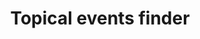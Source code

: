 ---
layout: frontend-template-documentation
sectionKey: Frontend templates
eleventyNavigation:
  parent: Finder
title: Topical events finder
description: A finder solely for searching topical events on GOV.UK
figmaLink:
howItWorks:
  Topical Events finder is used to search for [topical event](../../topical-events) throughout all of GOV.UK
examples:
  0:
    title: Topical Events
    link: https://www.gov.uk/government/topical-events
contentDataLink:
contentSchema:
  title: finder
  link: https://docs.publishing.service.gov.uk/content-schemas/finder.html
contentType:
  title: finder
  link: https://docs.publishing.service.gov.uk/document-types/finder.html
renderingApp: finder frontend
components:
  0:
    componentName: Layout super navigation header
    componentURL: https://components.publishing.service.gov.uk/component-guide/layout_super_navigation_header
    generated: auto
    input:
  1:
    componentName: Contextual breadcrumbs
    componentURL: https://components.publishing.service.gov.uk/component-guide/contextual_breadcrumbs
    generated: auto
    input:
  2:
    componentName: The [Search](https://components.publishing.service.gov.uk/component-guide/search) component is above the filters, which occupies `1/3` of the page
    componentURL: 
    generated: auto
    input:
  3:
    componentName: Heading
    componentURL: https://components.publishing.service.gov.uk/component-guide/heading
    generated: auto
    input:
  4:
    componentName: "[Option select](https://components.publishing.service.gov.uk/component-guide/option_select) appears within the search filter"
    componentURL:
    generated: auto
    input:
  5:
    componentName: "[Form checkboxes](https://components.publishing.service.gov.uk/component-guide/checkboxes) appears within the search filter"
    componentURL:
    generated: auto
    input:
  6:
    componentName: "[Form hint text](https://components.publishing.service.gov.uk/component-guide/hint) appears within the search filter"
    componentURL:
    generated: auto
    input:
  7:
    componentName: All the filters are within the [Expander](https://govuk-finder-frontend.herokuapp.com/component-guide/expander)
    componentURL: 
    generated: auto
    input:
  8:
    componentName: "[Previous and next navigation](https://components.publishing.service.gov.uk/component-guide/previous_and_next_navigation) appears if there is more than 20 returned search results"
    componentURL: 
    generated: auto
    input:
  9:
    componentName: Subscription link
    componentURL: https://components.publishing.service.gov.uk/component-guide/subscription_links
    generated: auto
    input:
  10:
    componentName: Document list
    componentURL: https://components.publishing.service.gov.uk/component-guide/document_list
    generated: auto
    input:
  11:
    componentName: Feedback
    componentURL: https://components.publishing.service.gov.uk/component-guide/feedback
    generated: auto
    input:
  12:
    componentName: Layout footer
    componentURL: https://components.publishing.service.gov.uk/component-guide/layout_footer
    generated: auto
    input:
  13:
    componentName: Page title
    componentURL: https://components.publishing.service.gov.uk/component-guide/title
    generated: auto
    input:
insights:
  0:
    title: 
    link: 
    description: 
    date:
issues:
  0:
    title:
    link:
issueLink:
---